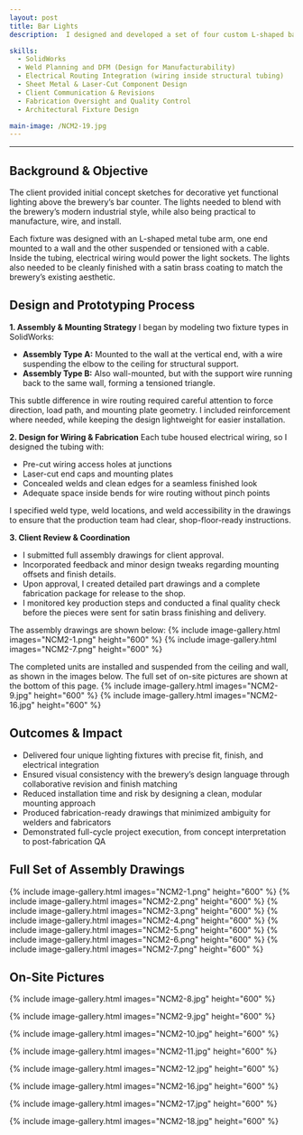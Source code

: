 ```yaml
---
layout: post
title: Bar Lights
description:  I designed and developed a set of four custom L-shaped bar lights for Bellwoods Brewery, delivered through a third-party design and fabrication firm. The lights were made from welded metal tubing, flat bars, and laser-cut plates, and finished in satin brass to match the brewery’s interior. I was responsible for translating the client's concept into a fully detailed SolidWorks model, creating fabrication drawings, coordinating client approvals, and supporting the production and quality check phases.

skills: 
  - SolidWorks
  - Weld Planning and DFM (Design for Manufacturability)
  - Electrical Routing Integration (wiring inside structural tubing)
  - Sheet Metal & Laser-Cut Component Design
  - Client Communication & Revisions
  - Fabrication Oversight and Quality Control
  - Architectural Fixture Design

main-image: /NCM2-19.jpg
---
```


---
## Background & Objective
The client provided initial concept sketches for decorative yet functional lighting above the brewery’s bar counter. The lights needed to blend with the brewery’s modern industrial style, while also being practical to manufacture, wire, and install.

Each fixture was designed with an L-shaped metal tube arm, one end mounted to a wall and the other suspended or tensioned with a cable. Inside the tubing, electrical wiring would power the light sockets. The lights also needed to be cleanly finished with a satin brass coating to match the brewery’s existing aesthetic.

## Design and Prototyping Process
**1. Assembly & Mounting Strategy**
I began by modeling two fixture types in SolidWorks:

- **Assembly Type A:** Mounted to the wall at the vertical end, with a wire suspending the elbow to the ceiling for structural support.
- **Assembly Type B:** Also wall-mounted, but with the support wire running back to the same wall, forming a tensioned triangle.

This subtle difference in wire routing required careful attention to force direction, load path, and mounting plate geometry. I included reinforcement where needed, while keeping the design lightweight for easier installation.

**2. Design for Wiring & Fabrication**
Each tube housed electrical wiring, so I designed the tubing with:

- Pre-cut wiring access holes at junctions
- Laser-cut end caps and mounting plates
- Concealed welds and clean edges for a seamless finished look
- Adequate space inside bends for wire routing without pinch points

I specified weld type, weld locations, and weld accessibility in the drawings to ensure that the production team had clear, shop-floor-ready instructions.

**3. Client Review & Coordination**
- I submitted full assembly drawings for client approval.
- Incorporated feedback and minor design tweaks regarding mounting offsets and finish details.
- Upon approval, I created detailed part drawings and a complete fabrication package for release to the shop.
- I monitored key production steps and conducted a final quality check before the pieces were sent for satin brass finishing and delivery.

The assembly drawings are shown below:
{% include image-gallery.html images="NCM2-1.png" height="600" %} 
{% include image-gallery.html images="NCM2-7.png" height="600" %} 

The completed units are installed and suspended from the ceiling and wall, as shown in the images below. The full set of on-site pictures are shown at the bottom of this page.
{% include image-gallery.html images="NCM2-9.jpg" height="600" %} 
{% include image-gallery.html images="NCM2-16.jpg" height="600" %} 

## Outcomes & Impact 
- Delivered four unique lighting fixtures with precise fit, finish, and electrical integration
- Ensured visual consistency with the brewery’s design language through collaborative revision and finish matching
- Reduced installation time and risk by designing a clean, modular mounting approach
- Produced fabrication-ready drawings that minimized ambiguity for welders and fabricators
- Demonstrated full-cycle project execution, from concept interpretation to post-fabrication QA

## Full Set of Assembly Drawings
{% include image-gallery.html images="NCM2-1.png" height="600" %}
{% include image-gallery.html images="NCM2-2.png" height="600" %} 
{% include image-gallery.html images="NCM2-3.png" height="600" %} 
{% include image-gallery.html images="NCM2-4.png" height="600" %} 
{% include image-gallery.html images="NCM2-5.png" height="600" %} 
{% include image-gallery.html images="NCM2-6.png" height="600" %}
{% include image-gallery.html images="NCM2-7.png" height="600" %}
## On-Site Pictures
{% include image-gallery.html images="NCM2-8.jpg" height="600" %}

{% include image-gallery.html images="NCM2-9.jpg" height="600" %}

{% include image-gallery.html images="NCM2-10.jpg" height="600" %}

{% include image-gallery.html images="NCM2-11.jpg" height="600" %}

{% include image-gallery.html images="NCM2-12.jpg" height="600" %}

{% include image-gallery.html images="NCM2-16.jpg" height="600" %}

{% include image-gallery.html images="NCM2-17.jpg" height="600" %}

{% include image-gallery.html images="NCM2-18.jpg" height="600" %}

